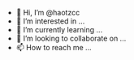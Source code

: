 - 👋 Hi, I’m @haotzcc
- 👀 I’m interested in ...
- 🌱 I’m currently learning ...
- 💞️ I’m looking to collaborate on ...
- 📫 How to reach me ...

<!---
haotzcc/haotzcc is a ✨ special ✨ repository because its `README.md` (this file) appears on your GitHub profile.
You can click the Preview link to take a look at your changes.
--->

